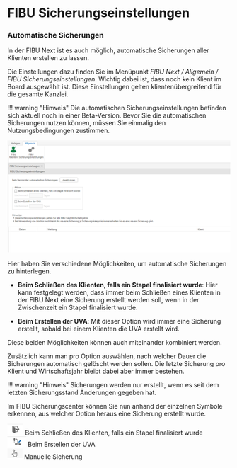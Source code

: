 # FIBU Sicherungseinstellungen

### Automatische Sicherungen

In der FIBU Next ist es auch möglich, automatische Sicherungen aller Klienten erstellen zu lassen.

Die Einstellungen dazu finden Sie im Menüpunkt *FIBU Next / Allgemein / FIBU Sicherungseinstellungen*. Wichtig
dabei ist, dass noch kein Klient im Board ausgewählt ist. Diese Einstellungen gelten klientenübergreifend für die
gesamte Kanzlei.

!!! warning "Hinweis"
    Die automatischen Sicherungseinstellungen befinden sich aktuell noch in einer Beta-Version. Bevor Sie die automatischen Sicherungen nutzen können, müssen Sie einmalig den Nutzungsbedingungen zustimmen.

![FIBU Sicherungseinstellunegn](img/image1.png)

Hier haben Sie verschiedene Möglichkeiten, um automatische Sicherungen zu hinterlegen.

- **Beim Schließen des Klienten, falls ein Stapel finalisiert wurde**: Hier kann festgelegt werden, dass immer beim Schließen eines Klienten
in der FIBU Next eine Sicherung erstellt werden soll, wenn in der Zwischenzeit ein Stapel finalisiert wurde.

- **Beim Erstellen der UVA**: Mit dieser Option wird immer eine Sicherung erstellt, sobald bei einem Klienten
die UVA erstellt wird.

Diese beiden Möglichkeiten können auch miteinander kombiniert werden.

Zusätzlich kann man pro Option auswählen, nach welcher Dauer die Sicherungen automatisch gelöscht werden
sollen. 
Die letzte Sicherung pro Klient und Wirtschaftsjahr bleibt dabei aber immer bestehen.


!!! warning "Hinweis"
    Sicherungen werden nur erstellt, wenn es seit dem letzten Sicherungsstand Änderungen gegeben hat.


Im FIBU Sicherungscenter können Sie nun anhand der einzelnen Symbole erkennen, aus welcher Option heraus
eine Sicherung erstellt wurde.

![Klient schließen](img/image3.png) Beim Schließen des Klienten, falls ein Stapel finalisiert wurde  
![UVA erstellen](img/image5.png) Beim Erstellen der UVA  
![manuelle Sicherung](img/image2.png) Manuelle Sicherung  